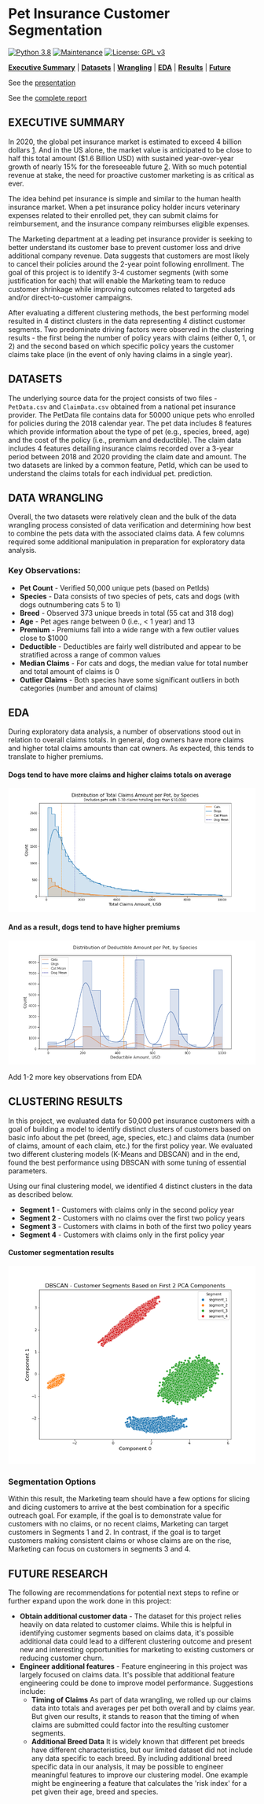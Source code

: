 # Pet Insurance Customer Segmentation

[![Python 3.8](https://img.shields.io/badge/python-3.8-blue.svg)](https://www.python.org/downloads/release/python-380/)
[![Maintenance](https://img.shields.io/badge/Maintained%3F-no-red.svg)](https://github.com/stevenrhart/predicting-claims/graphs/commit-activity)
[![License: GPL v3](https://img.shields.io/badge/License-GPLv3-blue.svg)](https://www.gnu.org/licenses/gpl-3.0)

**[Executive Summary](#exec-summary)** | **[Datasets](#data)** | **[Wrangling](#wrangling)** | **[EDA](#eda)** | **[Results](#results)** | **[Future](#future)**

See the [presentation](#link)

See the [complete report](#link)


## EXECUTIVE SUMMARY <a id='overview'></a>

In 2020, the global pet insurance market is estimated to exceed 4 billion dollars [1](https://www.grandviewresearch.com/industry-analysis/pet-insurance-market). And in the US alone, the market value is anticipated to be close to half this total amount ($1.6 Billion USD) with sustained year-over-year growth of nearly 15% for the foreseeable future [2](https://www.ibisworld.com/industry-statistics/market-size/pet-insurance-united-states/). With so much potential revenue at stake, the need for proactive customer marketing is as critical as ever.

The idea behind pet insurance is simple and similar to the human health insurance market. When a pet insurance policy holder incurs veterinary expenses related to their enrolled pet, they can submit claims for reimbursement, and the insurance company reimburses eligible expenses.

The Marketing department at a leading pet insurance provider is seeking to better understand its customer base to prevent customer loss and drive additional company revenue. Data suggests that customers are most likely to cancel their policies around the 2-year point following enrollment. The goal of this project is to identify 3-4 customer segments (with some justification for each) that will enable the Marketing team to reduce customer shrinkage while improving outcomes related to targeted ads and/or direct-to-customer campaigns.

After evaluating a different clustering methods, the best performing model resulted in 4 distinct clusters in the data representing 4 distinct customer segments. Two predominate driving factors were observed in the clustering results - the first being the number of policy years with claims (either 0, 1, or 2) and the second based on which specific policy years the customer claims take place (in the event of only having claims in a single year).    


## DATASETS <a id ='data'></a>

The underlying source data for the project consists of two files - `PetData.csv` and `ClaimData.csv` obtained from a national pet insurance provider. The PetData file contains data for 50000 unique pets who enrolled for policies during the 2018 calendar year. The pet data includes 8 features which provide information about the type of pet (e.g., species, breed, age) and the cost of the policy (i.e., premium and deductible). The claim data includes 4 features detailing insurance claims recorded over a 3-year period between 2018 and 2020 providing the claim date and amount. The two datasets are linked by a common feature, PetId, which can be used to understand the claims totals for each individual pet. prediction.


## DATA WRANGLING <a id ='wrangling'></a>

Overall, the two datasets were relatively clean and the bulk of the data wrangling process consisted of data verification and determining how best to combine the pets data with the associated claims data. A few columns required some additional manipulation in preparation for exploratory data analysis. 
    
### Key Observations:
* **Pet Count** - Verified 50,000 unique pets (based on PetIds)
* **Species** - Data consists of two species of pets, cats and dogs (with dogs outnumbering cats 5 to 1)
* **Breed** - Observed 373 unique breeds in total (55 cat and 318 dog) 
* **Age** - Pet ages range between 0 (i.e., < 1 year) and 13 
* **Premium** - Premiums fall into a wide range with a few outlier values close to $1000 
* **Deductible** - Deductibles are fairly well distributed and appear to be stratified across a range of common values 
* **Median Claims** - For cats and dogs, the median value for total number and total amount of claims is 0 
* **Outlier Claims** - Both species have some significant outliers in both categories (number and amount of claims)


## EDA <a id ='eda'></a>

During exploratory data analysis, a number of observations stood out in relation to overall claims totals. In general, dog owners have more claims and higher total claims amounts than cat owners. As expected, this tends to translate to higher premiums. 

#### Dogs tend to have more claims and higher claims totals on average

<img src="https://github.com/stevenrhart/pet-insurance-customer-segmentation/blob/master/figures//Total-Claims-by-Species.png" />

#### And as a result, dogs tend to have higher premiums

<img src="https://github.com/stevenrhart/pet-insurance-customer-segmentation/blob/master/figures/Premium-by-Species.png" />

Add 1-2 more key observations from EDA


## CLUSTERING RESULTS <a id='results'></a>

In this project, we evaluated data for 50,000 pet insurance customers with a goal of building a model to identify distinct clusters of customers based on basic info about the pet (breed, age, species, etc.) and claims data (number of claims, amount of each claim, etc.) for the first policy year. We evaluated two different clustering models (K-Means and DBSCAN) and in the end, found the best performance using DBSCAN with some tuning of essential parameters. 

Using our final clustering model, we identified 4 distinct clusters in the data as described below.
* **Segment 1** - Customers with claims only in the second policy year
* **Segment 2** - Customers with no claims over the first two policy years
* **Segment 3** - Customers with claims in both of the first two policy years 
* **Segment 4** - Customers with claims only in the first policy year

#### Customer segmentation results

<img src="https://github.com/stevenrhart/pet-insurance-customer-segmentation/blob/master/figures/DBSCAN-Customer-Segments.png" />

### Segmentation Options
    
Within this result, the Marketing team should have a few options for slicing and dicing customers to arrive at the best combination for a specific outreach goal. For example, if the goal is to demonstrate value for customers with no claims, or no recent claims, Marketing can target customers in Segments 1 and 2. In contrast, if the goal is to target customers making consistent claims or whose claims are on the rise, Marketing can focus on customers in segments 3 and 4.


## FUTURE RESEARCH <a id = 'future'></a>

The following are recommendations for potential next steps to refine or further expand upon the work done in this project:

* **Obtain additional customer data** - The dataset for this project relies heavily on data related to customer claims. While this is helpful in identifying customer segments based on claims data, it's possible additional data could lead to a different clustering outcome and present new and interesting opportunities for marketing to existing customers or reducing customer churn.
* **Engineer additional features** - Feature engineering in this project was largely focused on claims data. It's possible that additional feature engineering could be done to improve model performance. Suggestions include:
    * **Timing of Claims** As part of data wrangling, we rolled up our claims data into totals and averages per pet both overall and by claims year. But given our results, it stands to reason that the timing of when claims are submitted could factor into the resulting customer segments. 
    * **Additional Breed Data** It is widely known that different pet breeds have different characteristics, but our limited dataset did not include any data specific to each breed. By including additional breed specific data in our analysis, it may be possible to engineer meaningful features to improve our clustering model. One example might be engineering a feature that calculates the 'risk index' for a pet given their age, breed and species. 